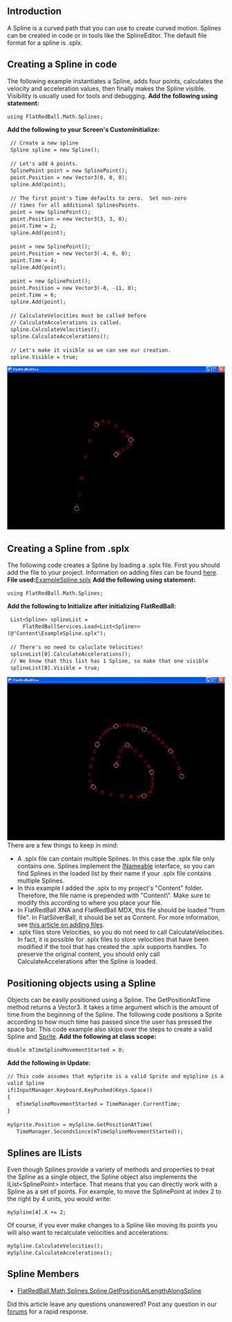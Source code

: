 ## Introduction

A Spline is a curved path that you can use to create curved motion. Splines can be created in code or in tools like the SplineEditor. The default file format for a spline is .splx.

## Creating a Spline in code

The following example instantiates a Spline, adds four points, calculates the velocity and acceleration values, then finally makes the Spline visible. Visibility is usually used for tools and debugging. **Add the following using statement:**

    using FlatRedBall.Math.Splines;

**Add the following to your Screen's CustomInitialize:**

     // Create a new spline
     Spline spline = new Spline();

     // Let's add 4 points.
     SplinePoint point = new SplinePoint();
     point.Position = new Vector3(0, 0, 0);
     spline.Add(point);

     // The first point's Time defaults to zero.  Set non-zero
     // times for all additional SplinesPoints.
     point = new SplinePoint();
     point.Position = new Vector3(3, 3, 0);
     point.Time = 2;
     spline.Add(point);

     point = new SplinePoint();
     point.Position = new Vector3(-4, 6, 0);
     point.Time = 4;
     spline.Add(point);

     point = new SplinePoint();
     point.Position = new Vector3(-8, -11, 0);
     point.Time = 6;
     spline.Add(point);

     // CalculateVelocities must be called before
     // CalculateAccelerations is called.
     spline.CalculateVelocities();
     spline.CalculateAccelerations();

     // Let's make it visible so we can see our creation.
     spline.Visible = true;

![SplineExample1.png](/media/migrated_media-SplineExample1.png)

## Creating a Spline from .splx

The following code creates a Spline by loading a .splx file. First you should add the file to your project. Information on adding files can be found [here](/frb/docs/index.php?title=Tutorials:Adding_files_to_your_project "Tutorials:Adding files to your project"). **File used:**[ExampleSpline.splx](/frb/docs/images/3/36/ExampleSpline.splx "ExampleSpline.splx") **Add the following using statement:**

    using FlatRedBall.Math.Splines;

**Add the following to Initialize after initializing FlatRedBall:**

     List<Spline> splineList = 
         FlatRedBallServices.Load<List<Spline>>(@"Content\ExampleSpline.splx");

     // There's no need to caluclate Velocities!
     splineList[0].CalculateAccelerations();
     // We know that this list has 1 Spline, so make that one visible
     splineList[0].Visible = true;

![SplineFromSplx.png](/media/migrated_media-SplineFromSplx.png) There are a few things to keep in mind:

-   A .splx file can contain multiple Splines. In this case the .splx file only contains one. Splines implement the [INameable](/frb/docs/index.php?title=FlatRedBall.Utilities.INameable&action=edit&redlink=1 "FlatRedBall.Utilities.INameable (page does not exist)") interface, so you can find Splines in the loaded list by their name if your .splx file contains multiple Splines.
-   In this example I added the .splx to my project's "Content" folder. Therefore, the file name is prepended with "Content\\". Make sure to modify this according to where you place your file.
-   In FlatRedBall XNA and FlatRedBall MDX, this file should be loaded "from file". In FlatSilverBall, it should be set as Content. For more information, see [this article on adding files](/frb/docs/index.php?title=Tutorials:Adding_files_to_your_project "Tutorials:Adding files to your project").
-   .splx files store Velocities, so you do not need to call CalculateVelocities. In fact, it is possible for .splx files to store velocities that have been modified if the tool that has created the .splx supports handles. To preserve the original content, you should only call CalculateAccelerations after the Spline is loaded.

## Positioning objects using a Spline

Objects can be easily positioned using a Spline. The GetPositionAtTime method returns a Vector3. It takes a time argument which is the amount of time from the beginning of the Spline. The following code positions a Sprite according to how much time has passed since the user has pressed the space bar. This code example also skips over the steps to create a valid Spline and [Sprite](/frb/docs/index.php?title=Sprite "Sprite"). **Add the following at class scope:**

    double mTimeSplineMovementStarted = 0;

**Add the following in Update:**

    // This code assumes that mySprite is a valid Sprite and mySpline is a valid Spline
    if(InputManager.Keyboard.KeyPushed(Keys.Space))
    {
       mTimeSplineMovementStarted = TimeManager.CurrentTime;
    }

    mySprite.Position = mySpline.GetPositionAtTime(
       TimeManager.SecondsSince(mTimeSplineMovementStarted));

## Splines are ILists

Even though Splines provide a variety of methods and properties to treat the Spline as a single object, the Spline object also implements the IList\<SplinePoint\> interface. That means that you can directly work with a Spline as a set of points. For example, to move the SplinePoint at index 2 to the right by 4 units, you would write:

    mySpline[4].X += 2;

Of course, if you ever make changes to a Spline like moving its points you will also want to recalculate velocities and accelerations:

    mySpline.CalculateVelocities();
    mySpline.CalculateAccelerations();

## Spline Members

-   [FlatRedBall.Math.Splines.Spline.GetPositionAtLengthAlongSpline](/frb/docs/index.php?title=FlatRedBall.Math.Splines.Spline.GetPositionAtLengthAlongSpline "FlatRedBall.Math.Splines.Spline.GetPositionAtLengthAlongSpline")

Did this article leave any questions unanswered? Post any question in our [forums](/frb/forum.md) for a rapid response.
